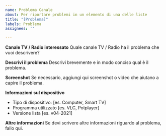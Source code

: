```yaml
---
name: Problema Canale
about: Per riportare problemi in un elemento di una delle liste
title: "[Problema]"
labels: Problema
assignees: ''

---
```


**Canale TV / Radio interessato**
Quale canale TV / Radio ha il problema che vuoi descrivere?

**Descrivi il problema**
Descrivi brevemente e in modo conciso qual è il problema.

**Screenshot**
Se necessario, aggiungi qui screenshot o video che aiutano a capire il problema.

**Informazioni sul dispositivo**
 - Tipo di dispositivo: [es. Computer, Smart TV]
 - Programma utilizzato [es. VLC, Potplayer]
 - Versione lista [es. v04-2021]

**Altre informazioni**
Se devi scrivere altre informazioni riguardo al problema, fallo qui.
